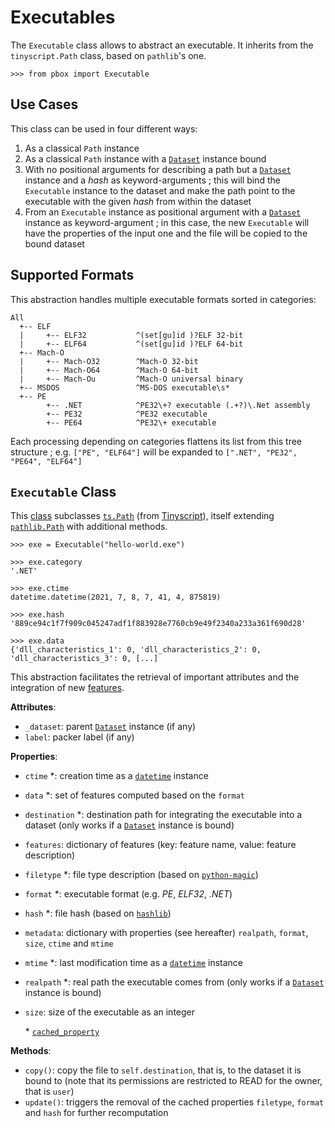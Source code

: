# Executables

The `Executable` class allows to abstract an executable. It inherits from the `tinyscript.Path` class, based on `pathlib`'s one.

```session
>>> from pbox import Executable
```

## Use Cases

This class can be used in four different ways:

1. As a classical `Path` instance
2. As a classical `Path` instance with a [`Dataset`](datasets.md) instance bound
3. With no positional arguments for describing a path but a [`Dataset`](datasets.md) instance and a *hash* as keyword-arguments ; this will bind the `Executable` instance to the dataset and make the path point to the executable with the given *hash* from within the dataset
4. From an `Executable` instance as positional argument with a [`Dataset`](datasets.md) instance as keyword-argument ; in this case, the new `Executable` will have the properties of the input one and the file will be copied to the bound dataset

## Supported Formats

This abstraction handles multiple executable formats sorted in categories:

```
All
  +-- ELF
  |     +-- ELF32           ^(set[gu]id )?ELF 32-bit
  |     +-- ELF64           ^(set[gu]id )?ELF 64-bit
  +-- Mach-O
  |     +-- Mach-O32        ^Mach-O 32-bit
  |     +-- Mach-O64        ^Mach-O 64-bit
  |     +-- Mach-Ou         ^Mach-O universal binary
  +-- MSDOS                 ^MS-DOS executable\s*
  +-- PE
        +-- .NET            ^PE32\+? executable (.+?)\.Net assembly
        +-- PE32            ^PE32 executable
        +-- PE64            ^PE32\+ executable
```

Each processing depending on categories flattens its list from this tree structure ; e.g. `["PE", "ELF64"]` will be expanded to `[".NET", "PE32", "PE64", "ELF64"]`

## `Executable` Class

This [class](https://github.com/dhondta/docker-packing-box/blob/main/files/lib/pbox/items/executable.py#L28) subclasses [`ts.Path`](https://python-tinyscript.readthedocs.io/en/latest/helpers.html#extended-pathlib-like-classes) (from [Tinyscript](https://python-tinyscript.readthedocs.io/en/latest/)), itself extending [`pathlib.Path`](https://docs.python.org/3/library/pathlib.html) with additional methods.

```session
>>> exe = Executable("hello-world.exe")

>>> exe.category
'.NET'

>>> exe.ctime
datetime.datetime(2021, 7, 8, 7, 41, 4, 875819)

>>> exe.hash
'889ce94c1f7f909c045247adf1f883928e7760cb9e49f2340a233a361f690d28'

>>> exe.data
{'dll_characteristics_1': 0, 'dll_characteristics_2': 0, 'dll_characteristics_3': 0, [...]
```

This abstraction facilitates the retrieval of important attributes and the integration of new [features](https://github.com/dhondta/docker-packing-box/tree/main/files/lib/pbox/learning/features).

**Attributes**:

- `_dataset`: parent [`Dataset`](datasets.md) instance (if any)
- `label`: packer label (if any)

**Properties**:

- `ctime` \*: creation time as a [`datetime`](https://docs.python.org/3/library/datetime.html#datetime.datetime) instance
- `data` \*: set of features computed based on the `format`
- `destination` \*: destination path for integrating the executable into a dataset (only works if a [`Dataset`](datasets.md) instance is bound)
- `features`: dictionary of features (key: feature name, value: feature description)
- `filetype` \*: file type description (based on [`python-magic`](https://github.com/ahupp/python-magic))
- `format` \*: executable format (e.g. *PE*, *ELF32*, *.NET*)
- `hash` \*: file hash (based on [`hashlib`](https://docs.python.org/3/library/hashlib.html))
- `metadata`: dictionary with properties (see hereafter) `realpath`, `format`, `size`, `ctime` and `mtime`
- `mtime` \*: last modification time as a [`datetime`](https://docs.python.org/3/library/datetime.html#datetime.datetime) instance
- `realpath` \*: real path the executable comes from (only works if a [`Dataset`](datasets.md) instance is bound)
- `size`: size of the executable as an integer

    \* [`cached_property`](https://docs.python.org/3/library/functools.html#functools.cached_property)

**Methods**:

- `copy()`: copy the file to `self.destination`, that is, to the dataset it is bound to (note that its permissions are restricted to READ for the owner, that is `user`)
- `update()`: triggers the removal of the cached properties `filetype`, `format` and `hash` for further recomputation

